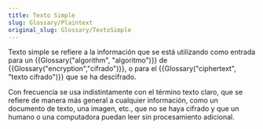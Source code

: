```yaml
---
title: Texto Simple
slug: Glossary/Plaintext
original_slug: Glossary/TextoSimple
---
```


Texto simple se refiere a la información que se está utilizando como entrada para un {{Glossary("algorithm", "algoritmo")}} de {{Glossary("encryption","cifrado")}}, o para el {{Glossary("ciphertext", "texto cifrado")}} que se ha descifrado.

Con frecuencia se usa indistintamente con el término texto claro, que se refiere de manera más general a cualquier información, como un documento de texto, una imagen, etc., que no se haya cifrado y que un humano o una computadora puedan leer sin procesamiento adicional.

